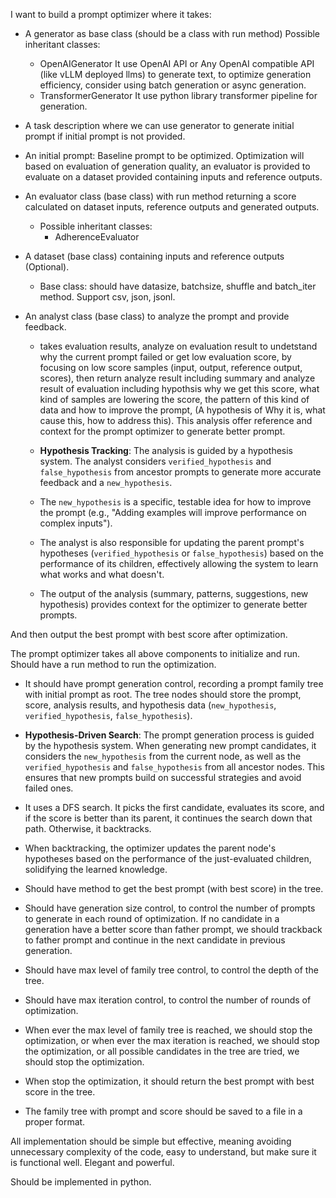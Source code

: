 I want to build a prompt optimizer where it takes:

- A generator as base class (should be a class with run method)
  Possible inheritant classes:
  - OpenAIGenerator
    It use OpenAI API or Any OpenAI compatible API (like vLLM deployed llms) to generate text, to optimize generation efficiency, consider using batch generation or async generation.
  - TransformerGenerator
    It use python library transformer pipeline for generation.

- A task description where we can use generator to generate initial prompt if initial prompt is not provided.

- An initial prompt:
  Baseline prompt to be optimized. Optimization will based on evaluation of generation quality, an evaluator is provided to evaluate on a dataset provided containing inputs and reference outputs.

- An evaluator class (base class) with run method returning a score calculated on dataset inputs, reference outputs and generated outputs.
  - Possible inheritant classes:
    - AdherenceEvaluator
  
- A dataset (base class) containing inputs and reference outputs (Optional).
  - Base class: should have datasize, batchsize, shuffle and batch_iter method. Support csv, json, jsonl.
  
- An analyst class (base class) to analyze the prompt and provide feedback.
  - takes evaluation results, analyze on evaluation result to undetstand why the current prompt failed or get low evaluation score, by focusing on low score samples (input, output, reference output, scores), then return analyze result including summary and analyze result of evaluation including hypothsis why we get this score, what kind of samples are lowering the score, the pattern of this kind of data and how to improve the prompt, (A hypothesis of Why it is, what cause this, how to address this). This analysis offer reference and context for the prompt optimizer to generate better prompt.
  
  - **Hypothesis Tracking**: The analysis is guided by a hypothesis system. The analyst considers `verified_hypothesis` and `false_hypothesis` from ancestor prompts to generate more accurate feedback and a `new_hypothesis`.
  - The `new_hypothesis` is a specific, testable idea for how to improve the prompt (e.g., "Adding examples will improve performance on complex inputs").
  - The analyst is also responsible for updating the parent prompt's hypotheses (`verified_hypothesis` or `false_hypothesis`) based on the performance of its children, effectively allowing the system to learn what works and what doesn't.
  - The output of the analysis (summary, patterns, suggestions, new hypothesis) provides context for the optimizer to generate better prompts.
  
And then output the best prompt with best score after optimization.

The prompt optimizer takes all above components to initialize and run. Should have a run method to run the optimization.
  - It should have prompt generation control, recording a prompt family tree with initial prompt as root. The tree nodes should store the prompt, score, analysis results, and hypothesis data (`new_hypothesis`, `verified_hypothesis`, `false_hypothesis`).
  - **Hypothesis-Driven Search**: The prompt generation process is guided by the hypothesis system. When generating new prompt candidates, it considers the `new_hypothesis` from the current node, as well as the `verified_hypothesis` and `false_hypothesis` from all ancestor nodes. This ensures that new prompts build on successful strategies and avoid failed ones.
  - It uses a DFS search. It picks the first candidate, evaluates its score, and if the score is better than its parent, it continues the search down that path. Otherwise, it backtracks.
  - When backtracking, the optimizer updates the parent node's hypotheses based on the performance of the just-evaluated children, solidifying the learned knowledge.

  - Should have method to get the best prompt (with best score) in the tree.
  - Should have generation size control, to control the number of prompts to generate in each round of optimization. If no candidate in a generation have a better score than father prompt, we should trackback to father prompt and continue in the next candidate in previous generation.
  - Should have max level of family tree control, to control the depth of the tree.
  - Should have max iteration control, to control the number of rounds of optimization.
  - When ever the max level of family tree is reached, we should stop the optimization, or when ever the max iteration is reached, we should stop the optimization, or all possible candidates in the tree are tried, we should stop the optimization.
  - When stop the optimization, it should return the best prompt with best score in the tree.
  - The family tree with prompt and score should be saved to a file in a proper format.

All implementation should be simple but effective, meaning avoiding unnecessary complexity of the code, easy to understand, but make sure it is functional well. Elegant and powerful.

Should be implemented in python.